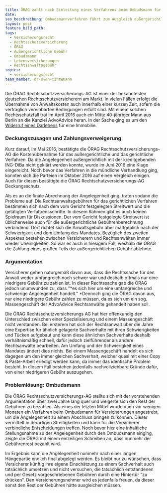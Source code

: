 ```yaml
---
title: ÖRAG zahlt nach Einleitung eines Verfahrens beim Ombudsmann für Versicherungen
date:
seo_beschreibung: Ombudsmannverfahren führt zum Ausgleich außergerichtlicher Rechtsanwaltskosten
layout: post
feature_bild_path:
tags:
  - Versicherungsrecht
  - Rechtsschutzversicherung
  - ÖRAG
  - Außergerichtliche Gebühr
  - Ombudsmann
  - Lebensversicherungen
  - Rechtsanwaltsgebühr
topics:
  - versicherungsrecht
team_member: dr-sven-tintemann
---
```


Die ÖRAG Rechtsschutzversicherungs-AG ist einer der bekanntesten deutschen Rechtsschutzversicherern am Markt. In vielen F&auml;llen erfolgt die &Uuml;bernahme von Anwaltskosten auch innerhalb einer kurzen Zeit, sofern die vertraglich vereinbarten Bedingungen erf&uuml;llt sind. Mit einem solchen Rechtsschutzfall trat im April 2016 auch ein Mitte 40-j&auml;hriger Mann aus Berlin an die Kanzlei AdvoAdvice heran. In der Sache ging es um den [Widerruf eines Darlehens](https://advoadvice.de/themen/bank-und-kapitalmarktrecht/)&nbsp;f&uuml;r eine Immobilie.&nbsp;

### Deckungszusagen und Zahlungsverweigerung

Kurz darauf, im Mai 2016, best&auml;tigte die ÖRAG Rechtsschutzversicherungs-AG die Kosten&uuml;bernahme f&uuml;r das au&szlig;ergerichtliche und das gerichtliche Verfahren. Da die Angelegenheit au&szlig;ergerichtlich mit der kreditgebenden ING-DiBa nicht gekl&auml;rt werden konnte, wurde im Juni 2016 eine Klage eingereicht. Noch bevor das Verfahren in die m&uuml;ndliche Verhandlung ging, konnten sich die Parteien im Oktober 2016 auf einen Vergleich einigen. Auch f&uuml;r diesen best&auml;tigte die ÖRAG Rechtschutzversicherungs-AG Deckungsschutz.

Als es an die finale Abrechnung der Angelegenheit ging, traten sodann die Probleme auf. Die Rechtsanwaltsgeb&uuml;hren f&uuml;r das gerichtlichen Verfahren bestimmen sich nach dem vom Gericht festgelegten Streitwert und die get&auml;tigten Verfahrensschritte. In diesem Rahmen gibt es auch keinen Spielraum f&uuml;r Diskussionen. Der vom Gericht festgelegte Streitwert ist &uuml;blicherweise auch f&uuml;r die au&szlig;ergerichtliche Geb&uuml;hrenberechnung verbindend. Dort richtet sich die Anwaltsgeb&uuml;hr aber ma&szlig;geblich nach der Schwierigkeit und dem Umfang des Mandates. Bez&uuml;glich des zweiten Aspektes bestehen zwischen Versicherern und Rechtsanw&auml;lten immer wieder Uneinigkeiten. So war es auch in hiesigem Fall, weshalb die ÖRAG die Zahlung eines gro&szlig;en Teils der au&szlig;ergerichtlichen Geb&uuml;hr ablehnte.

### Argumentation&nbsp;

Versicherer gehen naturgem&auml;&szlig; davon aus, dass die Rechtssache f&uuml;r den Anwalt weder umfangreich noch schwer war und deshalb oftmals nur eine niedrigere Geb&uuml;hr zu zahlen ist. In dieser Rechtssache gab die ÖRAG jedoch unumwunden zu, dass "*es sich hier um eine umfangreiche und schwierige Angelegenheit handelt."&nbsp;*Dennoch ging die ÖRAG davon aus, nur eine niedrigere Geb&uuml;hr zahlen zu m&uuml;ssen, da es sich um ein sog. Massengesch&auml;ft der AdvoAdvice Rechtsanw&auml;lte gehandelt haben soll.

Die ÖRAG Rechtsschutzversicherungs AG hat hier offenkundig den Unterschied zwischen einer Spezialisierung und einem Massengesch&auml;ft nicht verstanden. Bei ersterem hat sich der Rechtsanwalt &uuml;ber die Jahre eine Expertise f&uuml;r &auml;hnlich gelagerte Sachverhalte mit ihren Schwierigkeiten und T&uuml;cken aufgebaut und kann diese &auml;hnlichen Sachverhalte deshalb verh&auml;ltnism&auml;&szlig;ig schnell, daf&uuml;r jedoch zielf&uuml;hrender als andere Rechtsanw&auml;lte bearbeiten. Am Umfang und der Schwierigkeit eines Mandates &auml;ndert dies nichts. Bei einem Massengesch&auml;ft handelt es sich dagegen um den immer gleichen Sachverhalt, welcher quasi mit einer Copy & Paste-Arbeit erledigt werden kann, da immer das identische Problem besteht. In diesem Fall bestehen jedenfalls nachvollziehbare Gr&uuml;nde daf&uuml;r, von einer niedrigeren Geb&uuml;hr auszugehen.

### Problemlösung: Ombudsmann

Die ÖRAG Rechtsschutzversicherungs-AG stellte sich mit der vorstehenden Argumentation &uuml;ber zwei Jahre lang quer und weigerte sich den Rest der Geb&uuml;hren zu bezahlen. Als eines der letzten Mittel wurde dann vor wenigen Monaten ein Verfahren beim Ombudsmann f&uuml;r Versicherungen angestrebt, um die Angelegenheit zu einem Abschluss bringen zu können. Dieser vermittelt in derartigen Streitigkeiten und kann f&uuml;r die Versicherer verbindliche Entscheidungen treffen. Noch bevor hier eine inhaltliche Stellungsnahme zu der Angelegenheit durch den Ombudsmann einging, zeigte die ÖRAG mit einem einzeiligen Schreiben an, dass nunmehr der Geb&uuml;hrenrest bezahlt wird.&nbsp;

Im Ergebnis kann die Angelegenheit nunmehr nach einer langen H&auml;ngepartie endlich final abgelegt werden. Es bleibt nur zu w&uuml;nschen, dass Versicherer k&uuml;nftig ihre eigene Einsch&auml;tzung zu einem Sachverhalt auch tats&auml;chlich umsetzen und nicht versuchen, die tats&auml;chlich entstandenen und per Gesetz vorgeschriebenen Geb&uuml;hren durch eine Hintert&uuml;r "zu dr&uuml;cken". Den Versicherungsnehmer wird es jedenfalls freuen, da dieser sonst den Rest der Geb&uuml;hren h&auml;tte ausgleichen m&uuml;ssen.